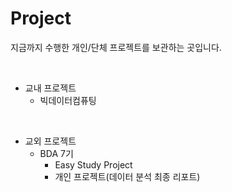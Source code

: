 # Project

지금까지 수행한 개인/단체 프로젝트를 보관하는 곳입니다.

<br/>

- 교내 프로젝트
  - 빅데이터컴퓨팅

<br/>

- 교외 프로젝트
  - BDA 7기
    - Easy Study Project
    - 개인 프로젝트(데이터 분석 최종 리포트)
